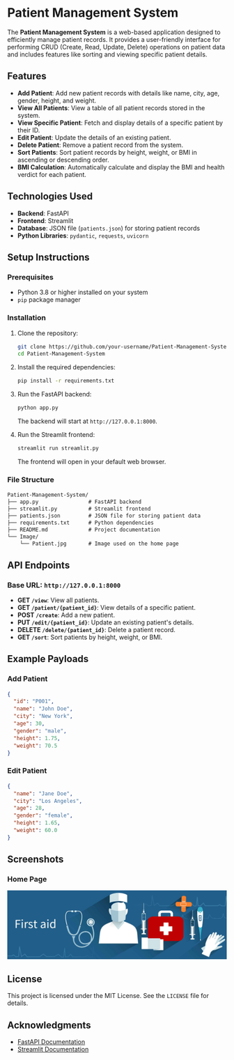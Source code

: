 # Patient Management System

The **Patient Management System** is a web-based application designed to efficiently manage patient records. It provides a user-friendly interface for performing CRUD (Create, Read, Update, Delete) operations on patient data and includes features like sorting and viewing specific patient details.

## Features

- **Add Patient**: Add new patient records with details like name, city, age, gender, height, and weight.
- **View All Patients**: View a table of all patient records stored in the system.
- **View Specific Patient**: Fetch and display details of a specific patient by their ID.
- **Edit Patient**: Update the details of an existing patient.
- **Delete Patient**: Remove a patient record from the system.
- **Sort Patients**: Sort patient records by height, weight, or BMI in ascending or descending order.
- **BMI Calculation**: Automatically calculate and display the BMI and health verdict for each patient.

## Technologies Used

- **Backend**: FastAPI
- **Frontend**: Streamlit
- **Database**: JSON file (`patients.json`) for storing patient records
- **Python Libraries**: `pydantic`, `requests`, `uvicorn`

## Setup Instructions

### Prerequisites

- Python 3.8 or higher installed on your system
- `pip` package manager

### Installation

1. Clone the repository:
   ```bash
   git clone https://github.com/your-username/Patient-Management-System.git
   cd Patient-Management-System
   ```

2. Install the required dependencies:
   ```bash
   pip install -r requirements.txt
   ```

3. Run the FastAPI backend:
   ```bash
   python app.py
   ```
   The backend will start at `http://127.0.0.1:8000`.

4. Run the Streamlit frontend:
   ```bash
   streamlit run streamlit.py
   ```
   The frontend will open in your default web browser.

### File Structure

```
Patient-Management-System/
├── app.py                # FastAPI backend
├── streamlit.py          # Streamlit frontend
├── patients.json         # JSON file for storing patient data
├── requirements.txt      # Python dependencies
├── README.md             # Project documentation
└── Image/
    └── Patient.jpg       # Image used on the home page
```

## API Endpoints

### Base URL: `http://127.0.0.1:8000`

- **GET `/view`**: View all patients.
- **GET `/patient/{patient_id}`**: View details of a specific patient.
- **POST `/create`**: Add a new patient.
- **PUT `/edit/{patient_id}`**: Update an existing patient's details.
- **DELETE `/delete/{patient_id}`**: Delete a patient record.
- **GET `/sort`**: Sort patients by height, weight, or BMI.

## Example Payloads

### Add Patient
```json
{
  "id": "P001",
  "name": "John Doe",
  "city": "New York",
  "age": 30,
  "gender": "male",
  "height": 1.75,
  "weight": 70.5
}
```

### Edit Patient
```json
{
  "name": "Jane Doe",
  "city": "Los Angeles",
  "age": 28,
  "gender": "female",
  "height": 1.65,
  "weight": 60.0
}
```

## Screenshots

### Home Page
![Home Page](Image/Patient.jpg)

## License

This project is licensed under the MIT License. See the `LICENSE` file for details.

## Acknowledgments

- [FastAPI Documentation](https://fastapi.tiangolo.com/)
- [Streamlit Documentation](https://docs.streamlit.io/)